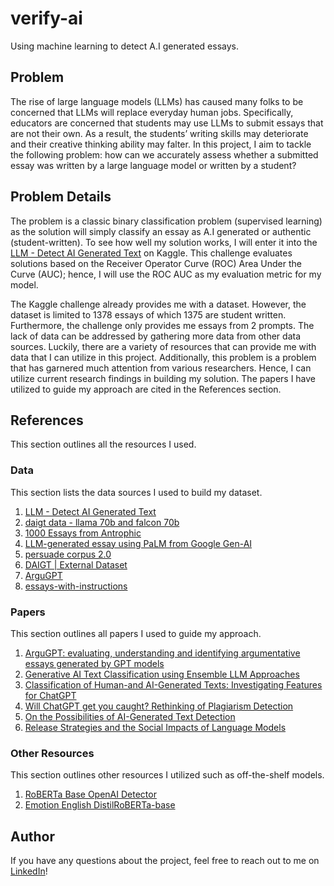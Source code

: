# verify-ai
Using machine learning to detect A.I generated essays.

## Problem
The rise of large language models (LLMs) has caused many folks to be concerned that LLMs will replace everyday human jobs. Specifically, educators are concerned that students may use LLMs to submit essays that are not their own. As a result, the students’ writing skills may deteriorate and their creative thinking ability may falter. In this project, I aim to tackle the following problem: how can we accurately assess whether a submitted essay was written by a large language model or written by a student?

## Problem Details
The problem is a classic binary classification problem (supervised learning) as the solution will simply classify an essay as A.I generated or authentic (student-written). To see how well my solution works, I will enter it into the [LLM - Detect AI Generated Text](https://www.kaggle.com/competitions/llm-detect-ai-generated-text) on Kaggle. This challenge evaluates solutions based on the Receiver Operator Curve (ROC) Area Under the Curve (AUC); hence, I will use the ROC AUC as my evaluation metric for my model. 

The Kaggle challenge already provides me with a dataset. However, the dataset is limited to 1378 essays of which 1375 are student written. Furthermore, the challenge only provides me essays from 2 prompts. The lack of data can be addressed by gathering more data from other data sources. Luckily, there are a variety of resources that can provide me with data that I can utilize in this project. Additionally, this problem is a problem that has garnered much attention from various researchers. Hence, I can utilize current research findings in building my solution. The papers I have utilized to guide my approach are cited in the References section. 

## References
This section outlines all the resources I used.

### Data
This section lists the data sources I used to build my dataset.

1. [LLM - Detect AI Generated Text](https://www.kaggle.com/competitions/llm-detect-ai-generated-text)
2. [daigt data - llama 70b and falcon 70b](https://www.kaggle.com/datasets/nbroad/daigt-data-llama-70b-and-falcon180b?select=falcon_180b_v1.csv)
3. [1000 Essays from Antrophic](https://www.kaggle.com/datasets/darraghdog/hello-claude-1000-essays-from-anthropic)
4. [LLM-generated essay using PaLM from Google Gen-AI](https://www.kaggle.com/datasets/kingki19/llm-generated-essay-using-palm-from-google-gen-ai)
5. [persuade corpus 2.0](https://www.kaggle.com/datasets/nbroad/persaude-corpus-2/?select=persuade_2.0_human_scores_demo_id_github.csv)
6. [DAIGT | External Dataset](https://www.kaggle.com/datasets/alejopaullier/daigt-external-dataset)
7. [ArguGPT](https://www.kaggle.com/datasets/alejopaullier/argugpt?select=argugpt.csv)
8. [essays-with-instructions](https://huggingface.co/datasets/ChristophSchuhmann/essays-with-instructions)

### Papers
This section outlines all papers I used to guide my approach.

1. [ArguGPT: evaluating, understanding and identifying argumentative essays generated by GPT models](https://arxiv.org/abs/2304.07666)
2. [Generative AI Text Classification using Ensemble LLM Approaches](https://arxiv.org/pdf/2309.07755.pdf)
3. [Classification of Human-and AI-Generated Texts: Investigating Features for ChatGPT](https://arxiv.org/pdf/2308.05341.pdf)
4. [Will ChatGPT get you caught? Rethinking of Plagiarism Detection](https://arxiv.org/pdf/2302.04335.pdf)
5. [On the Possibilities of AI-Generated Text Detection](https://arxiv.org/abs/2304.04736)
6. [Release Strategies and the Social Impacts of Language Models](https://d4mucfpksywv.cloudfront.net/papers/GPT_2_Report.pdf)

### Other Resources
This section outlines other resources I utilized such as off-the-shelf models.

1. [RoBERTa Base OpenAI Detector](https://huggingface.co/roberta-base-openai-detector)
2. [Emotion English DistilRoBERTa-base](https://huggingface.co/j-hartmann/emotion-english-distilroberta-base)

## Author
If you have any questions about the project, feel free to reach out to me on [LinkedIn](https://www.linkedin.com/in/jinalshah2002/)!
